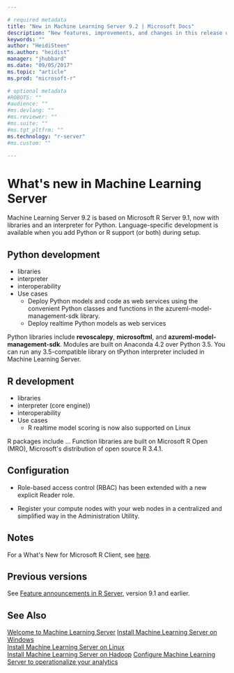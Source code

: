 ```yaml
---

# required metadata
title: "New in Machine Learning Server 9.2 | Microsoft Docs"
description: "New features, improvements, and changes in this release of Machine Learning Server."
keywords: ""
author: "HeidiSteen"
ms.author: "heidist"
manager: "jhubbard"
ms.date: "09/05/2017"
ms.topic: "article"
ms.prod: "microsoft-r"

# optional metadata
#ROBOTS: ""
#audience: ""
#ms.devlang: ""
#ms.reviewer: ""
#ms.suite: ""
#ms.tgt_pltfrm: ""
ms.technology: "r-server"
#ms.custom: ""

---
```


# What's new in Machine Learning Server

Machine Learning Server 9.2 is based on Microsoft R Server 9.1, now with libraries and an interpreter for Python. Language-specific development is available when you add Python or R support (or both) during setup.

## Python development

+ libraries
+ interpreter
+ interoperability
+ Use cases
  + Deploy Python models and code as web services using the convenient Python classes and functions in the azureml-model-management-sdk library.
  + Deploy realtime Python models as web services

Python libraries include **revoscalepy**, **microsoftml**, and **azureml-model-management-sdk**. Modules are built on Anaconda 4.2 over Python 3.5. You can run any 3.5-compatible library on tPython interpreter included in Machine Learning Server.

## R development

+ libraries
+ interpreter (core engine))
+ interoperability
+ Use cases
  + R realtime model scoring is now also supported on Linux

R packages include ... Function libraries are built on Microsoft R Open (MRO), Microsoft's distribution of open source R 3.4.1.

## Configuration

+ Role-based access control (RBAC) has been extended with a new explicit Reader role.
 
+ Register your compute nodes with your web nodes in a centralized and simplified way in the Administration Utility.

## Notes

For a What's New for Microsoft R Client, see [here](what-is-microsoft-r-client.md#r-client-whats-new).

## Previous versions

See [Feature announcements in R Server](whats-new-in-r-server.md), version 9.1 and earlier.

## See Also

 [Welcome to Machine Learning Server](what-is-machine-learning-server.md) 
 [Install Machine Learning Server on Windows](install/r-server-install-windows.md)  
 [Install Machine Learning Server on Linux](install/r-server-install-linux-server.md)  
 [Install Machine Learning Server on Hadoop](install/r-server-install-hadoop.md)
 [Configure Machine Learning Server to operationalize your analytics](operationalize/configure-start-for-administrators.md#configure-server-for-operationalization) 